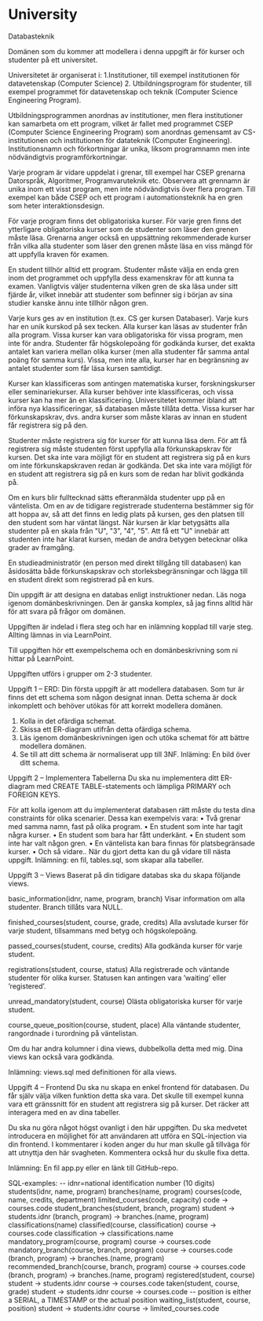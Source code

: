 # University
Databasteknik

Domänen som du kommer att modellera i denna uppgift är för kurser och studenter på ett universitet.

Universitetet är organiserat i:
1.Institutioner, till exempel institutionen för datavetenskap (Computer Science)
2. Utbildningsprogram för studenter, till exempel programmet för datavetenskap och teknik (Computer Science Engineering Program). 

Utbildningsprogrammen anordnas av institutioner, men flera institutioner kan samarbeta om ett program, vilket är fallet med programmet CSEP (Computer Science Engineering Program) som anordnas gemensamt av CS-institutionen och institutionen för datateknik (Computer Engineering). Institutionsnamn och förkortningar är unika, liksom programnamn men inte nödvändigtvis programförkortningar.

Varje program är vidare uppdelat i grenar, till exempel har CSEP grenarna Datorspråk, Algoritmer, Programvaruteknik etc. Observera att grennamn är unika inom ett visst program, men inte nödvändigtvis över flera program. Till exempel kan både CSEP och ett program i automationsteknik ha en gren som heter interaktionsdesign.

För varje program finns det obligatoriska kurser. För varje gren finns det ytterligare obligatoriska kurser som de studenter som läser den grenen måste läsa. Grenarna anger också en uppsättning rekommenderade kurser från vilka alla studenter som läser den grenen måste läsa en viss mängd för att uppfylla kraven för examen.

En student tillhör alltid ett program. Studenter måste välja en enda gren inom det programmet och uppfylla dess examenskrav för att kunna ta examen. Vanligtvis väljer studenterna vilken gren de ska läsa under sitt fjärde år, vilket innebär att studenter som befinner sig i början av sina studier kanske ännu inte tillhör någon gren.

Varje kurs ges av en institution (t.ex. CS ger kursen Databaser). Varje kurs har en unik kurskod på sex tecken. Alla kurser kan läsas av studenter från alla program. Vissa kurser kan vara obligatoriska för vissa program, men inte för andra. Studenter får högskolepoäng för godkända kurser, det exakta antalet kan variera mellan olika kurser (men alla studenter får samma antal poäng för samma kurs). Vissa, men inte alla, kurser har en begränsning av antalet studenter som får läsa kursen samtidigt.

Kurser kan klassificeras som antingen matematiska kurser, forskningskurser eller seminariekurser. Alla kurser behöver inte klassificeras, och vissa kurser kan ha mer än en klassificering. Universitetet kommer ibland att införa nya klassificeringar, så databasen måste tillåta detta. Vissa kurser har förkunskapskrav, dvs. andra kurser som måste klaras av innan en student får registrera sig på den.

Studenter måste registrera sig för kurser för att kunna läsa dem. För att få registrera sig måste studenten först uppfylla alla förkunskapskrav för kursen. Det ska inte vara möjligt för en student att registrera sig på en kurs om inte förkunskapskraven redan är godkända. Det ska inte vara möjligt för en student att registrera sig på en kurs som de redan har blivit godkända på.

Om en kurs blir fulltecknad sätts efteranmälda studenter upp på en väntelista. Om en av de tidigare registrerade studenterna bestämmer sig för att hoppa av, så att det finns en ledig plats på kursen, ges den platsen till den student som har väntat längst. När kursen är klar betygsätts alla studenter på en skala från "U", "3", "4", "5". Att få ett "U" innebär att studenten inte har klarat kursen, medan de andra betygen betecknar olika grader av framgång.

En studieadministratör (en person med direkt tillgång till databasen) kan åsidosätta både förkunskapskrav och storleksbegränsningar och lägga till en student direkt som registrerad på en kurs.


Din uppgift är att designa en databas enligt instruktioner nedan. Läs noga igenom domänbeskrivningen. Den är ganska komplex, så jag finns alltid här för att svara på frågor om domänen.

Uppgiften är indelad i flera steg och har en inlämning kopplad till varje steg. Allting lämnas in via LearnPoint.

Till uppgiften hör ett exempelschema och en domänbeskrivning som ni hittar på LearnPoint.

Uppgiften utförs i grupper om 2-3 studenter.

Uppgift 1 – ERD: 
Din första uppgift är att modellera databasen. Som tur är finns det ett schema som någon designat innan. Detta schema är dock inkomplett och behöver utökas för att korrekt modellera domänen.

1.	Kolla in det ofärdiga schemat.
2.	Skissa ett ER-diagram utifrån detta ofärdiga schema.
3.	Läs igenom domänbeskrivningen igen och utöka schemat för att bättre modellera domänen.
4.	Se till att ditt schema är normaliserat upp till 3NF.
Inläming: En bild över ditt schema.

Uppgift 2 – Implementera Tabellerna
Du ska nu implementera ditt ER-diagram med CREATE TABLE-statements och lämpliga PRIMARY och FOREIGN KEYS.

För att kolla igenom att du implementerat databasen rätt måste du testa dina constraints för olika scenarier. Dessa kan exempelvis vara:
•	Två grenar med samma namn, fast på olika program.
•	En student som inte har tagit några kurser.
•	En student som bara har fått underkänt.
•	En student som inte har valt någon gren.
•	En väntelista kan bara finnas för platsbegränsade kurser.
•	Och så vidare..
När du gjort detta kan du gå vidare till nästa uppgift.
Inlämning: en fil, tables.sql, som skapar alla tabeller.

Uppgift 3 – Views
Baserat på din tidigare databas ska du skapa följande views.

basic_information(idnr, name, program, branch) Visar information om alla studenter. Branch tillåts vara NULL.

finished_courses(student, course, grade, credits) Alla avslutade kurser för varje student, tillsammans med betyg och högskolepoäng.

passed_courses(student, course, credits) Alla godkända kurser för varje student.

registrations(student, course, status) Alla registrerade och väntande studenter för olika kurser. Statusen kan antingen vara ’waiting’ eller ’registered’.

unread_mandatory(student, course) Olästa obligatoriska kurser för varje student.

course_queue_position(course, student, place) Alla väntande studenter, rangordnade i turordning på väntelistan.

Om du har andra kolumner i dina views, dubbelkolla detta med mig. Dina views kan också vara godkända.

Inlämning: views.sql med definitionen för alla views.

Uppgift 4 – Frontend
Du ska nu skapa en enkel frontend för databasen. Du får själv välja vilken funktion detta ska vara. Det skulle till exempel kunna vara ett gränssnitt för en student att registrera sig på kurser. Det räcker att interagera med en av dina tabeller.

Du ska nu göra något högst ovanligt i den här uppgiften. Du ska medvetet introducera en möjlighet för att användaren att utföra en SQL-injection via din frontend. I kommentarer i koden anger du hur man skulle gå tillväga för att utnyttja den här svagheten. Kommentera också hur du skulle fixa detta.

Inlämning: En fil app.py eller en länk till GitHub-repo.

SQL-examples:
-- idnr=national identification number (10 digits)
students(idnr, name, program)
branches(name, program) 
courses(code, name, credits, department)
limited_courses(code, capacity)
code → courses.code
student_branches(student, branch, program)
student → students.idnr
(branch, program) → branches.(name, program)
classifications(name)
classified(course, classification)
course → courses.code
classification → classifications.name
mandatory_program(course, program)
course → courses.code
mandatory_branch(course, branch, program)
course → courses.code 
(branch, program) → branches.(name, program)
recommended_branch(course, branch, program)
course → courses.code
(branch, program) → branches.(name, program)
registered(student, course)
student → students.idnr
course → courses.code
taken(student, course, grade)
student → students.idnr
course → courses.code
-- position is either a SERIAL, a TIMESTAMP or the actual position
waiting_list(student, course, position)
student → students.idnr
course → limited_courses.code
